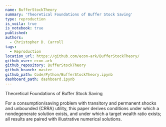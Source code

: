 ```yaml
---
name: BufferStockTheory
summary: 'Theoretical Foundations of Buffer Stock Saving'
type: reproduction
is_voila: true
is_notebook: true
published:
authors:
  - Christopher D. Carroll
tags:
  - Reproduction
location_url: https://github.com/econ-ark/BufferStockTheory/
github_user: econ-ark
github_repository: BufferStockTheory
github_branch: master
github_path: Code/Python/BufferStockTheory.ipynb
dashboard_path: dashboard.ipynb
---
```


Theoretical Foundations of Buffer Stock Saving

For a consumption/saving problem with transitory and permanent shocks and unbounded (CRRA) utility, this paper derives conditions under which a nondegenerate solution exists, and under which a target wealth ratio exists; all results are paired with illustrative numerical solutions.
